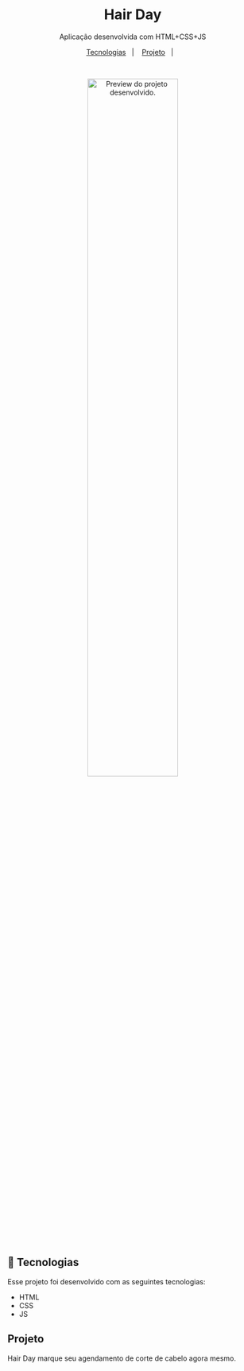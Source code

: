 <h1 align="center">Hair Day</h1>

<p align="center">
Aplicação desenvolvida com HTML+CSS+JS
</p>

<p align="center">
  <a href="#-tecnologias">Tecnologias</a>&nbsp;&nbsp;&nbsp;|&nbsp;&nbsp;&nbsp;
  <a href="#-projeto">Projeto</a>&nbsp;&nbsp;&nbsp;|&nbsp;&nbsp;&nbsp;
</p>


<br>

<p align="center">
  <img alt="Preview do projeto desenvolvido." src="https://github.com/user-attachments/assets/b1641852-7194-45d5-a0db-ab44603e66b6" width="60%">
</p>

## 🚀 Tecnologias

Esse projeto foi desenvolvido com as seguintes tecnologias:

- HTML
- CSS
- JS

## Projeto
Hair Day marque seu agendamento de corte de cabelo agora mesmo.
